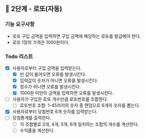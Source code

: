 ## 🚀 2단계 - 로또(자동)
### 기능 요구사항
- 로또 구입 금액을 입력하면 구입 금액에 해당하는 로또를 발급해야 한다.
- 로또 1장의 가격은 1000원이다.

### Todo 리스트
- [X] 사용자로부터 구입 금액을 입력받는다.
  - [X] 빈 값이 들어오면 오류를 발생시킨다. 
  - [X] 입력값이 숫자가 아니면 오류를 발생시킨다.
  - [X] 정수가 아니면 오류를 발생시킨다.
  - [X] 1000원 미만의 금액을 입력하면 오류를 발생시킨다.
- [ ] 사용자가 구입한 로또 개수만큼 로또번호를 조합한다.
  - [ ] 로또번호 조합: 1-45까지의 숫자 중 랜덤으로 6개의 숫자를 뽑는다.
- [X] 사용자로부터 당첨번호 6개 숫자를 입력받는다.
- [ ] 당첨통계를 출력한다.
  - [ ] 각 조합별로 3개, 4개, 5개, 6개 일치하는 조합의 개수를 계산한다. 
  - [ ] 수익률을 계산한다.